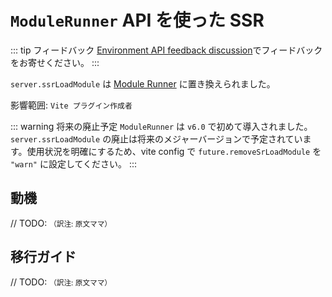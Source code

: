 # `ModuleRunner` API を使った SSR

::: tip フィードバック
[Environment API feedback discussion](https://github.com/vitejs/vite/discussions/16358)でフィードバックをお寄せください。
:::

`server.ssrLoadModule` は [Module Runner](/guide/api-environment#modulerunner) に置き換えられました。

影響範囲: `Vite プラグイン作成者`

::: warning 将来の廃止予定
`ModuleRunner` は `v6.0` で初めて導入されました。`server.ssrLoadModule` の廃止は将来のメジャーバージョンで予定されています。使用状況を明確にするため、vite config で `future.removeSrLoadModule` を `"warn"` に設定してください。
:::

## 動機

// TODO: <small>（訳注: 原文ママ）</small>

## 移行ガイド

// TODO: <small>（訳注: 原文ママ）</small>
